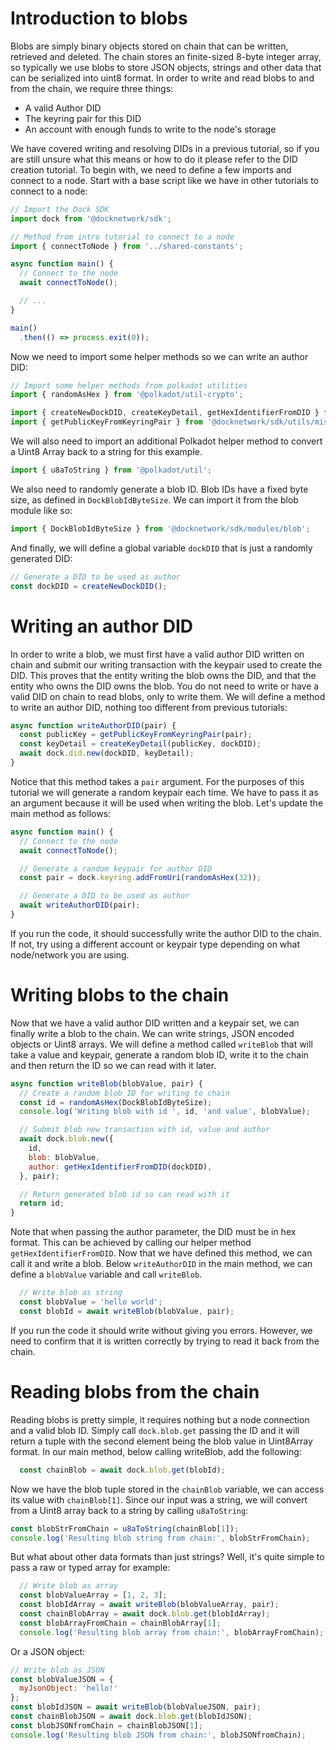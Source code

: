 # Introduction to blobs
Blobs are simply binary objects stored on chain that can be written, retrieved and deleted. The chain stores an finite-sized 8-byte integer array, so typically we use blobs to store JSON objects, strings and other data that can be serialized into uint8 format. In order to write and read blobs to and from the chain, we require three things:
- A valid Author DID
- The keyring pair for this DID
- An account with enough funds to write to the node's storage

We have covered writing and resolving DIDs in a previous tutorial, so if you are still unsure what this means or how to do it please refer to the DID creation tutorial. To begin with, we need to define a few imports and connect to a node. Start with a base script like we have in other tutorials to connect to a node:
```javascript
// Import the Dock SDK
import dock from '@docknetwork/sdk';

// Method from intro tutorial to connect to a node
import { connectToNode } from '../shared-constants';

async function main() {
  // Connect to the node
  await connectToNode();

  // ...
}

main()
  .then(() => process.exit(0));
```

Now we need to import some helper methods so we can write an author DID:
```javascript
// Import some helper methods from polkadot utilities
import { randomAsHex } from '@polkadot/util-crypto';

import { createNewDockDID, createKeyDetail, getHexIdentifierFromDID } from '@docknetwork/sdk/utils/did';
import { getPublicKeyFromKeyringPair } from '@docknetwork/sdk/utils/misc';
```

We will also need to import an additional Polkadot helper method to convert a Uint8 Array back to a string for this example.
```javascript
import { u8aToString } from '@polkadot/util';
```

We also need to randomly generate a blob ID. Blob IDs have a fixed byte size, as defined in `DockBlobIdByteSize`. We can import it from the blob module like so:

```javascript
import { DockBlobIdByteSize } from '@docknetwork/sdk/modules/blob';
```

And finally, we will define a global variable `dockDID` that is just a randomly generated DID:
```javascript
// Generate a DID to be used as author
const dockDID = createNewDockDID();
```

# Writing an author DID
In order to write a blob, we must first have a valid author DID written on chain and submit our writing transaction with the keypair used to create the DID. This proves that the entity writing the blob owns the DID, and that the entity who owns the DID owns the blob. You do not need to write or have a valid DID on chain to read blobs, only to write them. We will define a method to write an author DID, nothing too different from previous tutorials:
```javascript
async function writeAuthorDID(pair) {
  const publicKey = getPublicKeyFromKeyringPair(pair);
  const keyDetail = createKeyDetail(publicKey, dockDID);
  await dock.did.new(dockDID, keyDetail);
}
```

Notice that this method takes a `pair` argument. For the purposes of this tutorial we will generate a random keypair each time. We have to pass it as an argument because it will be used when writing the blob. Let's update the main method as follows:
```javascript
async function main() {
  // Connect to the node
  await connectToNode();

  // Generate a random keypair for author DID
  const pair = dock.keyring.addFromUri(randomAsHex(32));

  // Generate a DID to be used as author
  await writeAuthorDID(pair);
}
```

If you run the code, it should successfully write the author DID to the chain. If not, try using a different account or keypair type depending on what node/network you are using.

# Writing blobs to the chain
Now that we have a valid author DID written and a keypair set, we can finally write a blob to the chain. We can write strings, JSON encoded objects or Uint8 arrays. We will define a method called `writeBlob` that will take a value and keypair, generate a random blob ID, write it to the chain and then return the ID so we can read with it later.
```javascript
async function writeBlob(blobValue, pair) {
  // Create a random blob ID for writing to chain
  const id = randomAsHex(DockBlobIdByteSize);
  console.log('Writing blob with id ', id, 'and value', blobValue);

  // Submit blob new transaction with id, value and author
  await dock.blob.new({
    id,
    blob: blobValue,
    author: getHexIdentifierFromDID(dockDID),
  }, pair);

  // Return generated blob id so can read with it
  return id;
}
```

Note that when passing the author parameter, the DID must be in hex format. This can be achieved by calling our helper method `getHexIdentifierFromDID`. Now that we have defined this method, we can call it and write a blob. Below `writeAuthorDID` in the main method, we can define a `blobValue` variable and call `writeBlob`.
```javascript
  // Write blob as string
  const blobValue = 'hello world';
  const blobId = await writeBlob(blobValue, pair);
```

If you run the code it should write without giving you errors. However, we need to confirm that it is written correctly by trying to read it back from the chain.

# Reading blobs from the chain
Reading blobs is pretty simple, it requires nothing but a node connection and a valid blob ID. Simply call `dock.blob.get` passing the ID and it will return a tuple with the second element being the blob value in Uint8Array format. In our main method, below calling writeBlob, add the following:
```javascript
  const chainBlob = await dock.blob.get(blobId);
```

Now we have the blob tuple stored in the `chainBlob` variable, we can access its value with `chainBlob[1]`. Since our input was a string, we will convert from a Uint8 array back to a string by calling `u8aToString`:
```javascript
const blobStrFromChain = u8aToString(chainBlob[1]);
console.log('Resulting blob string from chain:', blobStrFromChain);
```

But what about other data formats than just strings? Well, it's quite simple to pass a raw or typed array for example:
```javascript
  // Write blob as array
  const blobValueArray = [1, 2, 3];
  const blobIdArray = await writeBlob(blobValueArray, pair);
  const chainBlobArray = await dock.blob.get(blobIdArray);
  const blobArrayFromChain = chainBlobArray[1];
  console.log('Resulting blob array from chain:', blobArrayFromChain);
```

Or a JSON object:
```javascript
// Write blob as JSON
const blobValueJSON = {
  myJsonObject: 'hello!'
};
const blobIdJSON = await writeBlob(blobValueJSON, pair);
const chainBlobJSON = await dock.blob.get(blobIdJSON);
const blobJSONfromChain = chainBlobJSON[1];
console.log('Resulting blob JSON from chain:', blobJSONfromChain);
```
